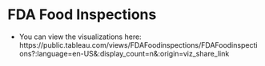 # FDA Food Inspections

<ul>
<li> You can view the visualizations here: https://public.tableau.com/views/FDAFoodinspections/FDAFoodinspections?:language=en-US&:display_count=n&:origin=viz_share_link
</ul>
